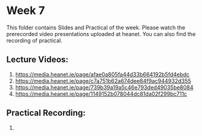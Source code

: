 # Week 7

This folder contains Slides and Practical of the week. Please watch the prerecorded video presentations uploaded at heanet. You can also find the recording of practical. 

Lecture Videos:
---------------
1. https://media.heanet.ie/page/afae0a805fa44d33b664192b5fd4ebdc
2. https://media.heanet.ie/page/c7a751b62a674dee84f9ac944932d355
3. https://media.heanet.ie/page/739b39a19a5c46e793ded49035be8084
4. https://media.heanet.ie/page/1149152b078044dc81da02f299bc711c

Practical Recording:
-------------------
1.
